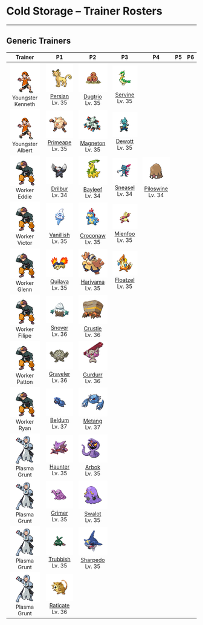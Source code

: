 # Cold Storage – Trainer Rosters

---

## Generic Trainers</h3>

| Trainer | P1 | P2 | P3 | P4 | P5 | P6 |
|:-------:|:--:|:--:|:--:|:--:|:--:|:--:|
| ![Youngster Kenneth](../../assets/trainers/youngster.png "Youngster Kenneth")<br>Youngster Kenneth | ![Persian](../../assets/sprites/persian/front.png)<br>[Persian](../../pokemon/persian.md/)<br>Lv. 35 | ![Dugtrio](../../assets/sprites/dugtrio/front.png)<br>[Dugtrio](../../pokemon/dugtrio.md/)<br>Lv. 35 | ![Servine](../../assets/sprites/servine/front.png)<br>[Servine](../../pokemon/servine.md/)<br>Lv. 35 |
| ![Youngster Albert](../../assets/trainers/youngster.png "Youngster Albert")<br>Youngster Albert | ![Primeape](../../assets/sprites/primeape/front.png)<br>[Primeape](../../pokemon/primeape.md/)<br>Lv. 35 | ![Magneton](../../assets/sprites/magneton/front.png)<br>[Magneton](../../pokemon/magneton.md/)<br>Lv. 35 | ![Dewott](../../assets/sprites/dewott/front.png)<br>[Dewott](../../pokemon/dewott.md/)<br>Lv. 35 |
| ![Worker Eddie](../../assets/trainers/worker.png "Worker Eddie")<br>Worker Eddie | ![Drilbur](../../assets/sprites/drilbur/front.png)<br>[Drilbur](../../pokemon/drilbur.md/)<br>Lv. 34 | ![Bayleef](../../assets/sprites/bayleef/front.png)<br>[Bayleef](../../pokemon/bayleef.md/)<br>Lv. 34 | ![Sneasel](../../assets/sprites/sneasel/front.png)<br>[Sneasel](../../pokemon/sneasel.md/)<br>Lv. 34 | ![Piloswine](../../assets/sprites/piloswine/front.png)<br>[Piloswine](../../pokemon/piloswine.md/)<br>Lv. 34 |
| ![Worker Victor](../../assets/trainers/worker.png "Worker Victor")<br>Worker Victor | ![Vanillish](../../assets/sprites/vanillish/front.png)<br>[Vanillish](../../pokemon/vanillish.md/)<br>Lv. 35 | ![Croconaw](../../assets/sprites/croconaw/front.png)<br>[Croconaw](../../pokemon/croconaw.md/)<br>Lv. 35 | ![Mienfoo](../../assets/sprites/mienfoo/front.png)<br>[Mienfoo](../../pokemon/mienfoo.md/)<br>Lv. 35 |
| ![Worker Glenn](../../assets/trainers/worker.png "Worker Glenn")<br>Worker Glenn | ![Quilava](../../assets/sprites/quilava/front.png)<br>[Quilava](../../pokemon/quilava.md/)<br>Lv. 35 | ![Hariyama](../../assets/sprites/hariyama/front.png)<br>[Hariyama](../../pokemon/hariyama.md/)<br>Lv. 35 | ![Floatzel](../../assets/sprites/floatzel/front.png)<br>[Floatzel](../../pokemon/floatzel.md/)<br>Lv. 35 |
| ![Worker Filipe](../../assets/trainers/worker.png "Worker Filipe")<br>Worker Filipe | ![Snover](../../assets/sprites/snover/front.png)<br>[Snover](../../pokemon/snover.md/)<br>Lv. 36 | ![Crustle](../../assets/sprites/crustle/front.png)<br>[Crustle](../../pokemon/crustle.md/)<br>Lv. 36 |
| ![Worker Patton](../../assets/trainers/worker.png "Worker Patton")<br>Worker Patton | ![Graveler](../../assets/sprites/graveler/front.png)<br>[Graveler](../../pokemon/graveler.md/)<br>Lv. 36 | ![Gurdurr](../../assets/sprites/gurdurr/front.png)<br>[Gurdurr](../../pokemon/gurdurr.md/)<br>Lv. 36 |
| ![Worker Ryan](../../assets/trainers/worker.png "Worker Ryan")<br>Worker Ryan | ![Beldum](../../assets/sprites/beldum/front.png)<br>[Beldum](../../pokemon/beldum.md/)<br>Lv. 37 | ![Metang](../../assets/sprites/metang/front.png)<br>[Metang](../../pokemon/metang.md/)<br>Lv. 37 |
| ![Plasma Grunt](../../assets/trainers/plasma_grunt.png "Plasma Grunt")<br>Plasma Grunt | ![Haunter](../../assets/sprites/haunter/front.png)<br>[Haunter](../../pokemon/haunter.md/)<br>Lv. 35 | ![Arbok](../../assets/sprites/arbok/front.png)<br>[Arbok](../../pokemon/arbok.md/)<br>Lv. 35 |
| ![Plasma Grunt](../../assets/trainers/plasma_grunt.png "Plasma Grunt")<br>Plasma Grunt | ![Grimer](../../assets/sprites/grimer/front.png)<br>[Grimer](../../pokemon/grimer.md/)<br>Lv. 35 | ![Swalot](../../assets/sprites/swalot/front.png)<br>[Swalot](../../pokemon/swalot.md/)<br>Lv. 35 |
| ![Plasma Grunt](../../assets/trainers/plasma_grunt.png "Plasma Grunt")<br>Plasma Grunt | ![Trubbish](../../assets/sprites/trubbish/front.png)<br>[Trubbish](../../pokemon/trubbish.md/)<br>Lv. 35 | ![Sharpedo](../../assets/sprites/sharpedo/front.png)<br>[Sharpedo](../../pokemon/sharpedo.md/)<br>Lv. 35 |
| ![Plasma Grunt](../../assets/trainers/plasma_grunt.png "Plasma Grunt")<br>Plasma Grunt | ![Raticate](../../assets/sprites/raticate/front.png)<br>[Raticate](../../pokemon/raticate.md/)<br>Lv. 36 |

